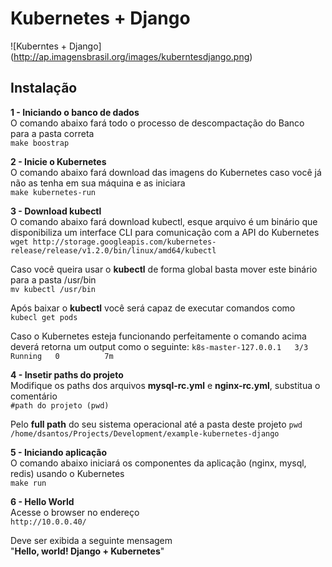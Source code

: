 # Kubernetes + Django

![Kuberntes + Django]
(http://ap.imagensbrasil.org/images/kuberntesdjango.png)

## Instalação
**1 - Iniciando o banco de dados**  
O comando abaixo fará todo o processo de descompactação do Banco para a pasta correta  
    `make boostrap`

**2 - Inicie o Kubernetes**  
O comando abaixo fará download das imagens do Kubernetes caso você já não as tenha em sua máquina e as iniciara  
    `make kubernetes-run`

**3 - Download kubectl**  
O comando abaixo fará download kubectl, esque arquivo é um binário que disponibiliza um interface CLI para comunicação com a API do Kubernetes  
    `wget http://storage.googleapis.com/kubernetes-release/release/v1.2.0/bin/linux/amd64/kubectl`

Caso você queira usar o **kubectl** de forma global basta mover este binário para a pasta /usr/bin  
    `mv kubectl /usr/bin`

Após baixar o **kubectl** você será capaz de executar comandos como  
`kubecl get pods`  

Caso o Kubernetes esteja funcionando perfeitamente o comando acima deverá retorna um output como o seguinte:
`k8s-master-127.0.0.1   3/3       Running   0          7m`

**4 - Insetir paths do projeto**  
Modifique os paths dos arquivos **mysql-rc.yml** e **nginx-rc.yml**, substitua o comentário  
`#path do projeto (pwd)`  

Pelo **full path** do seu sistema operacional até a pasta deste projeto
`pwd`  
`/home/dsantos/Projects/Development/example-kubernetes-django`

**5 - Iniciando aplicação**  
O comando abaixo iniciará os componentes da aplicação (nginx, mysql, redis) usando o Kubernetes  
`make run`  

**6 - Hello World**  
Acesse o browser no endereço  
`http://10.0.0.40/`  

Deve ser exibida a seguinte mensagem  
"**Hello, world! Django + Kubernetes**"
